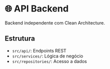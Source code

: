 # 🌐 API Backend

Backend independente com Clean Architecture.

## Estrutura
- `src/api/`: Endpoints REST
- `src/services/`: Lógica de negócio
- `src/repositories/`: Acesso a dados
